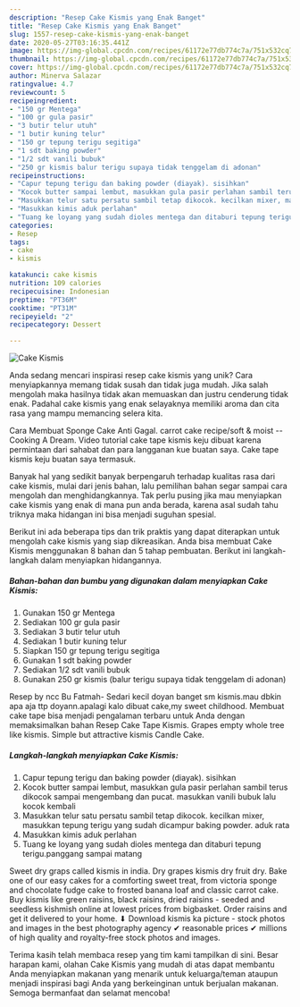 ```yaml
---
description: "Resep Cake Kismis yang Enak Banget"
title: "Resep Cake Kismis yang Enak Banget"
slug: 1557-resep-cake-kismis-yang-enak-banget
date: 2020-05-27T03:16:35.441Z
image: https://img-global.cpcdn.com/recipes/61172e77db774c7a/751x532cq70/cake-kismis-foto-resep-utama.jpg
thumbnail: https://img-global.cpcdn.com/recipes/61172e77db774c7a/751x532cq70/cake-kismis-foto-resep-utama.jpg
cover: https://img-global.cpcdn.com/recipes/61172e77db774c7a/751x532cq70/cake-kismis-foto-resep-utama.jpg
author: Minerva Salazar
ratingvalue: 4.7
reviewcount: 5
recipeingredient:
- "150 gr Mentega"
- "100 gr gula pasir"
- "3 butir telur utuh"
- "1 butir kuning telur"
- "150 gr tepung terigu segitiga"
- "1 sdt baking powder"
- "1/2 sdt vanili bubuk"
- "250 gr kismis balur terigu supaya tidak tenggelam di adonan"
recipeinstructions:
- "Capur tepung terigu dan baking powder (diayak). sisihkan"
- "Kocok butter sampai lembut, masukkan gula pasir perlahan sambil terus dikocok sampai mengembang dan pucat. masukkan vanili bubuk lalu kocok kembali"
- "Masukkan telur satu persatu sambil tetap dikocok. kecilkan mixer, masukkan tepung terigu yang sudah dicampur baking powder. aduk rata"
- "Masukkan kimis aduk perlahan"
- "Tuang ke loyang yang sudah dioles mentega dan ditaburi tepung terigu.panggang sampai matang"
categories:
- Resep
tags:
- cake
- kismis

katakunci: cake kismis 
nutrition: 109 calories
recipecuisine: Indonesian
preptime: "PT36M"
cooktime: "PT31M"
recipeyield: "2"
recipecategory: Dessert

---
```



![Cake Kismis](https://img-global.cpcdn.com/recipes/61172e77db774c7a/751x532cq70/cake-kismis-foto-resep-utama.jpg)

Anda sedang mencari inspirasi resep cake kismis yang unik? Cara menyiapkannya memang tidak susah dan tidak juga mudah. Jika salah mengolah maka hasilnya tidak akan memuaskan dan justru cenderung tidak enak. Padahal cake kismis yang enak selayaknya memiliki aroma dan cita rasa yang mampu memancing selera kita.

Cara Membuat Sponge Cake Anti Gagal. carrot cake recipe/soft &amp; moist -- Cooking A Dream. Video tutorial cake tape kismis keju dibuat karena permintaan dari sahabat dan para langganan kue buatan saya. Cake tape kismis keju buatan saya termasuk.

Banyak hal yang sedikit banyak berpengaruh terhadap kualitas rasa dari cake kismis, mulai dari jenis bahan, lalu pemilihan bahan segar sampai cara mengolah dan menghidangkannya. Tak perlu pusing jika mau menyiapkan cake kismis yang enak di mana pun anda berada, karena asal sudah tahu triknya maka hidangan ini bisa menjadi suguhan spesial.


Berikut ini ada beberapa tips dan trik praktis yang dapat diterapkan untuk mengolah cake kismis yang siap dikreasikan. Anda bisa membuat Cake Kismis menggunakan 8 bahan dan 5 tahap pembuatan. Berikut ini langkah-langkah dalam menyiapkan hidangannya.

<!--inarticleads1-->

##### Bahan-bahan dan bumbu yang digunakan dalam menyiapkan Cake Kismis:

1. Gunakan 150 gr Mentega
1. Sediakan 100 gr gula pasir
1. Sediakan 3 butir telur utuh
1. Sediakan 1 butir kuning telur
1. Siapkan 150 gr tepung terigu segitiga
1. Gunakan 1 sdt baking powder
1. Sediakan 1/2 sdt vanili bubuk
1. Gunakan 250 gr kismis (balur terigu supaya tidak tenggelam di adonan)


Resep by ncc Bu Fatmah- Sedari kecil doyan banget sm kismis.mau dbkin apa aja ttp doyann.apalagi kalo dibuat cake,my sweet childhood. Membuat cake tape bisa menjadi pengalaman terbaru untuk Anda dengan memaksimalkan bahan Resep Cake Tape Kismis. Grapes empty whole tree like kismis. Simple but attractive kismis Candle Cake. 

<!--inarticleads2-->

##### Langkah-langkah menyiapkan Cake Kismis:

1. Capur tepung terigu dan baking powder (diayak). sisihkan
1. Kocok butter sampai lembut, masukkan gula pasir perlahan sambil terus dikocok sampai mengembang dan pucat. masukkan vanili bubuk lalu kocok kembali
1. Masukkan telur satu persatu sambil tetap dikocok. kecilkan mixer, masukkan tepung terigu yang sudah dicampur baking powder. aduk rata
1. Masukkan kimis aduk perlahan
1. Tuang ke loyang yang sudah dioles mentega dan ditaburi tepung terigu.panggang sampai matang


Sweet dry graps called kismis in india. Dry grapes kismis dry fruit dry. Bake one of our easy cakes for a comforting sweet treat, from victoria sponge and chocolate fudge cake to frosted banana loaf and classic carrot cake. Buy kismis like green raisins, black raisins, dried raisins - seeded and seedless kishmish online at lowest prices from bigbasket. Order raisins and get it delivered to your home. ⬇ Download kismis ka picture - stock photos and images in the best photography agency ✔ reasonable prices ✔ millions of high quality and royalty-free stock photos and images. 

Terima kasih telah membaca resep yang tim kami tampilkan di sini. Besar harapan kami, olahan Cake Kismis yang mudah di atas dapat membantu Anda menyiapkan makanan yang menarik untuk keluarga/teman ataupun menjadi inspirasi bagi Anda yang berkeinginan untuk berjualan makanan. Semoga bermanfaat dan selamat mencoba!
